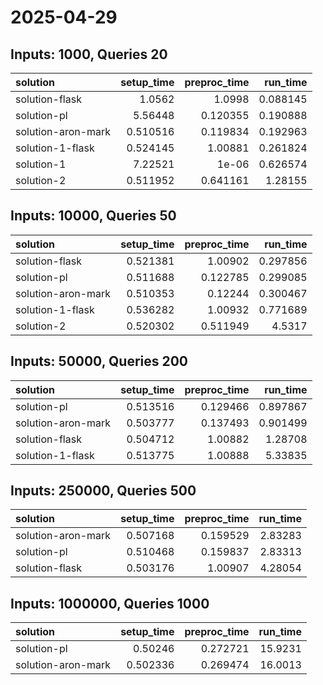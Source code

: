 # 2025-04-29

## Inputs: 1000, Queries 20

| solution           |   setup_time |   preproc_time |   run_time |
|:-------------------|-------------:|---------------:|-----------:|
| solution-flask     |     1.0562   |       1.0998   |   0.088145 |
| solution-pl        |     5.56448  |       0.120355 |   0.190888 |
| solution-aron-mark |     0.510516 |       0.119834 |   0.192963 |
| solution-1-flask   |     0.524145 |       1.00881  |   0.261824 |
| solution-1         |     7.22521  |       1e-06    |   0.626574 |
| solution-2         |     0.511952 |       0.641161 |   1.28155  |

## Inputs: 10000, Queries 50

| solution           |   setup_time |   preproc_time |   run_time |
|:-------------------|-------------:|---------------:|-----------:|
| solution-flask     |     0.521381 |       1.00902  |   0.297856 |
| solution-pl        |     0.511688 |       0.122785 |   0.299085 |
| solution-aron-mark |     0.510353 |       0.12244  |   0.300467 |
| solution-1-flask   |     0.536282 |       1.00932  |   0.771689 |
| solution-2         |     0.520302 |       0.511949 |   4.5317   |

## Inputs: 50000, Queries 200

| solution           |   setup_time |   preproc_time |   run_time |
|:-------------------|-------------:|---------------:|-----------:|
| solution-pl        |     0.513516 |       0.129466 |   0.897867 |
| solution-aron-mark |     0.503777 |       0.137493 |   0.901499 |
| solution-flask     |     0.504712 |       1.00882  |   1.28708  |
| solution-1-flask   |     0.513775 |       1.00888  |   5.33835  |

## Inputs: 250000, Queries 500

| solution           |   setup_time |   preproc_time |   run_time |
|:-------------------|-------------:|---------------:|-----------:|
| solution-aron-mark |     0.507168 |       0.159529 |    2.83283 |
| solution-pl        |     0.510468 |       0.159837 |    2.83313 |
| solution-flask     |     0.503176 |       1.00907  |    4.28054 |

## Inputs: 1000000, Queries 1000

| solution           |   setup_time |   preproc_time |   run_time |
|:-------------------|-------------:|---------------:|-----------:|
| solution-pl        |     0.50246  |       0.272721 |    15.9231 |
| solution-aron-mark |     0.502336 |       0.269474 |    16.0013 |